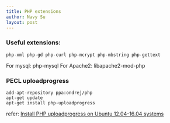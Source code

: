 ```yaml
---
title: PHP extensions
author: Navy Su
layout: post
---
```

### Useful extensions:
~~~
php-xml php-gd php-curl php-mcrypt php-mbstring php-gettext
~~~
For mysql: php-mysql
For Apache2: libapache2-mod-php

### PECL uploadprogress
~~~
add-apt-repository ppa:ondrej/php
apt-get update
apt-get install php-uploadprogress

~~~
refer: [Install PHP uploadprogress on Ubuntu 12.04-16.04 systems](https://www.drupal.org/node/2754637)
